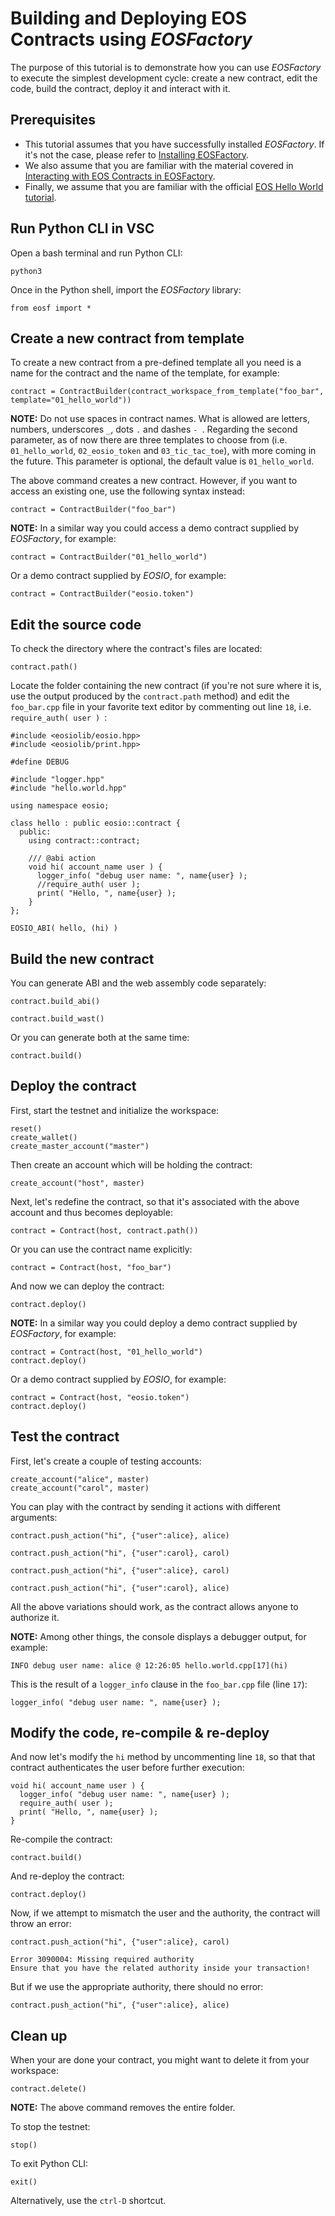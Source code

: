 # Building and Deploying EOS Contracts using *EOSFactory*

The purpose of this tutorial is to demonstrate how you can use *EOSFactory* to execute the simplest development cycle: create a new contract, edit the code, build the contract, deploy it and interact with it.

## Prerequisites

* This tutorial assumes that you have successfully installed *EOSFactory*. If it's not the case, please refer to [Installing EOSFactory](01.InstallingEOSFactory.html).
* We also assume that you are familiar with the material covered in [Interacting with EOS Contracts in EOSFactory](02.InteractingWithEOSContractsInEOSFactory.html).
* Finally, we assume that you are familiar with the official [EOS Hello World tutorial](https://developers.eos.io/eosio-cpp/docs/hello-world).

## Run Python CLI in VSC

Open a bash terminal and run Python CLI:

```
python3
```

Once in the Python shell, import the *EOSFactory* library:

```
from eosf import *
```

## Create a new contract from template

To create a new contract from a pre-defined template all you need is a name for the contract and the name of the template, for example:

```
contract = ContractBuilder(contract_workspace_from_template("foo_bar", template="01_hello_world"))
```

**NOTE:** Do not use spaces in contract names. What is allowed are letters, numbers, underscores `_`, dots `.` and dashes `- `. Regarding the second parameter, as of now there are three templates to choose from (i.e. `01_hello_world`, `02_eosio_token` and `03_tic_tac_toe`), with more coming in the future. This parameter is optional, the default value is `01_hello_world`.

The above command creates a new contract. However, if you want to access an existing one, use the following syntax instead:

```
contract = ContractBuilder("foo_bar")
```

**NOTE:** In a similar way you could access a demo contract supplied by *EOSFactory*, for example:

```
contract = ContractBuilder("01_hello_world")
```

Or a demo contract supplied by *EOSIO*, for example:

```
contract = ContractBuilder("eosio.token")
```

## Edit the source code

To check the directory where the contract's files are located:

```
contract.path()
```

Locate the folder containing the new contract (if you're not sure where it is, use the output produced by the `contract.path` method) and edit the `foo_bar.cpp` file in your favorite text editor by commenting out line `18`, i.e. `require_auth( user ) `:

```
#include <eosiolib/eosio.hpp>
#include <eosiolib/print.hpp>

#define DEBUG

#include "logger.hpp"
#include "hello.world.hpp"

using namespace eosio;

class hello : public eosio::contract {
  public:
    using contract::contract;

    /// @abi action
    void hi( account_name user ) {
      logger_info( "debug user name: ", name{user} );
      //require_auth( user );
      print( "Hello, ", name{user} );
    }
};

EOSIO_ABI( hello, (hi) )
```


## Build the new contract

You can generate ABI and the web assembly code separately:

```
contract.build_abi()
```

```
contract.build_wast()
```

Or you can generate both at the same time:

```
contract.build()
```

## Deploy the contract

First, start the testnet and initialize the workspace:

```
reset()
create_wallet()
create_master_account("master")
```

Then create an account which will be holding the contract:

```
create_account("host", master)
```

Next, let's redefine the contract, so that it's associated with the above account and thus becomes deployable:

```
contract = Contract(host, contract.path())
```

Or you can use the contract name explicitly:

```
contract = Contract(host, "foo_bar")
```

And now we can deploy the contract:

```
contract.deploy()
```

**NOTE:** In a similar way you could deploy a demo contract supplied by *EOSFactory*, for example:

```
contract = Contract(host, "01_hello_world")
contract.deploy()
```

Or a demo contract supplied by *EOSIO*, for example:

```
contract = Contract(host, "eosio.token")
contract.deploy()
```

## Test the contract

First, let's create a couple of testing accounts:

```
create_account("alice", master)
create_account("carol", master)
```

You can play with the contract by sending it actions with different arguments:

```
contract.push_action("hi", {"user":alice}, alice)
```

```
contract.push_action("hi", {"user":carol}, carol)
```

```
contract.push_action("hi", {"user":alice}, carol)
```

```
contract.push_action("hi", {"user":carol}, alice)
```

All the above variations should work, as the contract allows anyone to authorize it.

**NOTE:** Among other things, the console displays a debugger output, for example:

```
INFO debug user name: alice @ 12:26:05 hello.world.cpp[17](hi)
```

This is the result of a `logger_info` clause in the `foo_bar.cpp` file (line `17`):

```
logger_info( "debug user name: ", name{user} );
```

## Modify the code, re-compile & re-deploy

And now let's modify the `hi` method by uncommenting line `18`, so that that contract authenticates the user before further execution:

```
void hi( account_name user ) {
  logger_info( "debug user name: ", name{user} );
  require_auth( user );
  print( "Hello, ", name{user} );
}
```

Re-compile the contract:

```
contract.build()
```

And re-deploy the contract:

```
contract.deploy()
```

Now, if we attempt to mismatch the user and the authority, the contract will throw an error:

```
contract.push_action("hi", {"user":alice}, carol)
```

```
Error 3090004: Missing required authority
Ensure that you have the related authority inside your transaction!
```

But if we use the appropriate authority, there should no error:

```
contract.push_action("hi", {"user":alice}, alice)
```

## Clean up

When your are done your contract, you might want to delete it from your workspace:

```
contract.delete()
```

**NOTE:** The above command removes the entire folder.

To stop the testnet:

```
stop()
```

To exit Python CLI:

```
exit()
```

Alternatively, use the `ctrl-D` shortcut.
